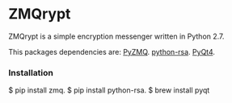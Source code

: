 # ZMQrypt

ZMQrypt is a simple encryption messenger written in Python 2.7.

This packages dependencies are:
[PyZMQ](https://github.com/zeromq/pyzmq/).
[python-rsa](https://github.com/sybrenstuvel/python-rsa/).
[PyQt4](https://wiki.python.org/moin/PyQt4).

### Installation

$ pip install zmq.
$ pip install python-rsa.
$ brew install pyqt
